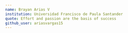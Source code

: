 ```yaml
---
name: Brayan Arias V
institution: Universidad Francisco de Paula Santander
quote: Effort and passion are the basis of success
github_user: ariasvargas15
---
```

